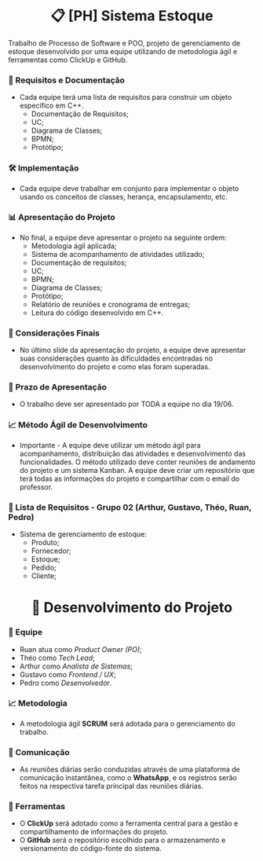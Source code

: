 <div align="center">

# :clipboard: [PH] Sistema Estoque

</div>

Trabalho de Processo de Software e POO, projeto de gerenciamento de estoque desenvolvido por uma equipe utilizando de metodologia ágil e ferramentas como ClickUp e GitHub.

### :bookmark_tabs: Requisitos e Documentação
- Cada equipe terá uma lista de requisitos para construir um objeto específico em C++.
  - Documentação de Requisitos;
  - UC;
  - Diagrama de Classes;
  - BPMN;
  - Protótipo;

### :hammer_and_wrench: Implementação
- Cada equipe deve trabalhar em conjunto para implementar o objeto usando os conceitos de classes, herança, encapsulamento, etc.

### :bar_chart: Apresentação do Projeto
- No final, a equipe deve apresentar o projeto na seguinte ordem:
  - Metodologia ágil aplicada;
  - Sistema de acompanhamento de atividades utilizado;
  - Documentação de requisitos;
  - UC;
  - BPMN;
  - Diagrama de Classes;
  - Protótipo;
  - Relatório de reuniões e cronograma de entregas;
  - Leitura do código desenvolvido em C++.

### :thought_balloon: Considerações Finais
- No último slide da apresentação do projeto, a equipe deve apresentar suas considerações quanto às dificuldades encontradas no desenvolvimento do projeto e como elas foram superadas.

### :calendar: Prazo de Apresentação
- O trabalho deve ser apresentado por TODA a equipe no dia 19/06.

### :chart_with_upwards_trend: Método Ágil de Desenvolvimento
- Importante - A equipe deve utilizar um método ágil para acompanhamento, distribuição das atividades e desenvolvimento das funcionalidades. O método utilizado deve conter reuniões de andamento do projeto e um sistema Kanban. A equipe deve criar um repositório que terá todas as informações do projeto e compartilhar com o email do professor.

### :page_with_curl: Lista de Requisitos - Grupo 02 (Arthur, Gustavo, Théo, Ruan, Pedro)
- Sistema de gerenciamento de estoque:
  - Produto;
  - Fornecedor;
  - Estoque;
  - Pedido;
  - Cliente;

<div align="center">

# :rocket: Desenvolvimento do Projeto

</div>


### :busts_in_silhouette: Equipe
- Ruan atua como *Product Owner (PO)*;
- Théo como *Tech Lead*;
- Arthur como *Analista de Sistemas*;
- Gustavo como *Frontend / UX*;
- Pedro como *Desenvolvedor*.

### :chart_with_upwards_trend: Metodologia
- A metodologia ágil **SCRUM** será adotada para o gerenciamento do trabalho.

### :mega: Comunicação
- As reuniões diárias serão conduzidas através de uma plataforma de comunicação instantânea, como o **WhatsApp**, e os registros serão feitos na respectiva tarefa principal das reuniões diárias.

### :toolbox: Ferramentas
- O **ClickUp** será adotado como a ferramenta central para a gestão e compartilhamento de informações do projeto. 
- O **GitHub** será o repositório escolhido para o armazenamento e versionamento do código-fonte do sistema.
